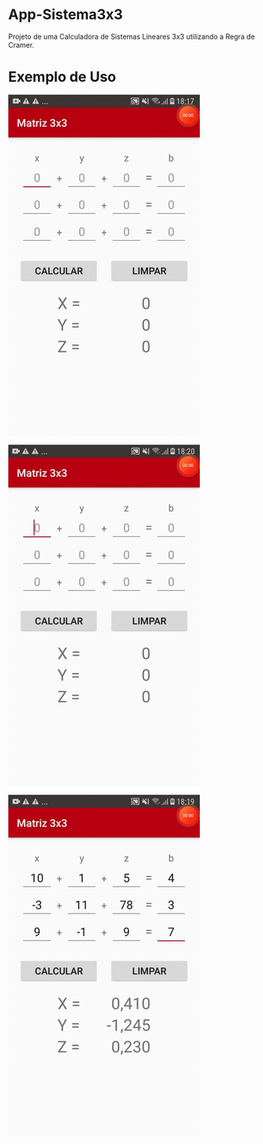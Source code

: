# App-Sistema3x3
Projeto de uma Calculadora de Sistemas Lineares 3x3 utilizando a Regra de Cramer.
# Exemplo de Uso

![Matriz3x3](https://github.com/kaiquecodes/App-Matriz3x3/blob/main/prints/tela1.gif)

![Matriz3x3](https://github.com/kaiquecodes/App-Matriz3x3/blob/main/prints/Tela_Toast.gif)

![Matriz3x3](https://github.com/kaiquecodes/App-Matriz3x3/blob/main/prints/Tela_limpar.gif)
